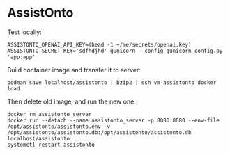 # AssistOnto

Test locally:

    ASSISTONTO_OPENAI_API_KEY=(head -1 ~/me/secrets/openai.key) ASSISTONTO_SECRET_KEY='sdfhdjhd' gunicorn --config gunicorn_config.py 'app:app'

Build container image and transfer it to server:

    podman save localhost/assistonto | bzip2 | ssh vm-assistonto docker load

Then delete old image, and run the new one:

    docker rm assistonto_server
    docker run --detach --name assistonto_server -p 8080:8080 --env-file /opt/assistonto/assistonto.env -v /opt/assistonto/assistonto.db:/opt/assistonto/assistonto.db localhost/assistonto
    systemctl restart assistonto
